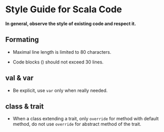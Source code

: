 # Style Guide for Scala Code

**In general, observe the style of existing code and respect it.**

## Formating

- Maximal line length is limited to 80 characters.

- Code blocks () should not exceed 30 lines.

## val & var

- Be explicit, use `var` only when really needed.

## class & trait

- When a class extending a trait,
  only `override` for method with default method,
  do not use `override` for abstract method of the trait.
